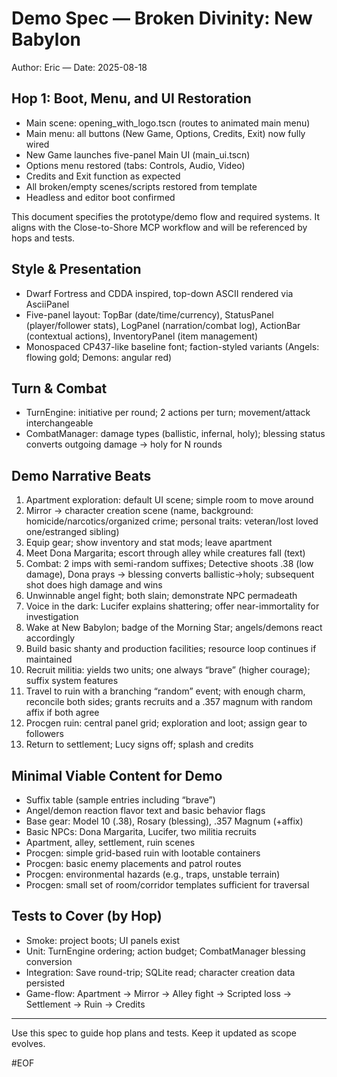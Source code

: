 # Demo Spec — Broken Divinity: New Babylon

Author: Eric — Date: 2025-08-18

## Hop 1: Boot, Menu, and UI Restoration

- Main scene: opening_with_logo.tscn (routes to animated main menu)
- Main menu: all buttons (New Game, Options, Credits, Exit) now fully wired
- New Game launches five-panel Main UI (main_ui.tscn)
- Options menu restored (tabs: Controls, Audio, Video)
- Credits and Exit function as expected
- All broken/empty scenes/scripts restored from template
- Headless and editor boot confirmed

This document specifies the prototype/demo flow and required systems. It aligns with the Close-to-Shore MCP workflow and will be referenced by hops and tests.

## Style & Presentation
- Dwarf Fortress and CDDA inspired, top-down ASCII rendered via AsciiPanel
- Five-panel layout: TopBar (date/time/currency), StatusPanel (player/follower stats), LogPanel (narration/combat log), ActionBar (contextual actions), InventoryPanel (item management)
- Monospaced CP437-like baseline font; faction-styled variants (Angels: flowing gold; Demons: angular red)


## Turn & Combat
- TurnEngine: initiative per round; 2 actions per turn; movement/attack interchangeable
- CombatManager: damage types (ballistic, infernal, holy); blessing status converts outgoing damage → holy for N rounds

## Demo Narrative Beats
1) Apartment exploration: default UI scene; simple room to move around
2) Mirror → character creation scene (name, background: homicide/narcotics/organized crime; personal traits: veteran/lost loved one/estranged sibling)
3) Equip gear; show inventory and stat mods; leave apartment
4) Meet Dona Margarita; escort through alley while creatures fall (text)
5) Combat: 2 imps with semi-random suffixes; Detective shoots .38 (low damage), Dona prays → blessing converts ballistic→holy; subsequent shot does high damage and wins
6) Unwinnable angel fight; both slain; demonstrate NPC permadeath
7) Voice in the dark: Lucifer explains shattering; offer near-immortality for investigation
8) Wake at New Babylon; badge of the Morning Star; angels/demons react accordingly
9) Build basic shanty and production facilities; resource loop continues if maintained
10) Recruit militia: yields two units; one always “brave” (higher courage); suffix system features
11) Travel to ruin with a branching “random” event; with enough charm, reconcile both sides; grants recruits and a .357 magnum with random affix if both agree
12) Procgen ruin: central panel grid; exploration and loot; assign gear to followers
13) Return to settlement; Lucy signs off; splash and credits

## Minimal Viable Content for Demo
- Suffix table (sample entries including “brave”)
- Angel/demon reaction flavor text and basic behavior flags
- Base gear: Model 10 (.38), Rosary (blessing), .357 Magnum (+affix)
- Basic NPCs: Dona Margarita, Lucifer, two militia recruits
- Apartment, alley, settlement, ruin scenes
- Procgen: simple grid-based ruin with lootable containers
- Procgen: basic enemy placements and patrol routes
- Procgen: environmental hazards (e.g., traps, unstable terrain)
- Procgen: small set of room/corridor templates sufficient for traversal

## Tests to Cover (by Hop)
- Smoke: project boots; UI panels exist
- Unit: TurnEngine ordering; action budget; CombatManager blessing conversion
- Integration: Save round-trip; SQLite read; character creation data persisted
- Game-flow: Apartment → Mirror → Alley fight → Scripted loss → Settlement → Ruin → Credits
---
Use this spec to guide hop plans and tests. Keep it updated as scope evolves.

#EOF
